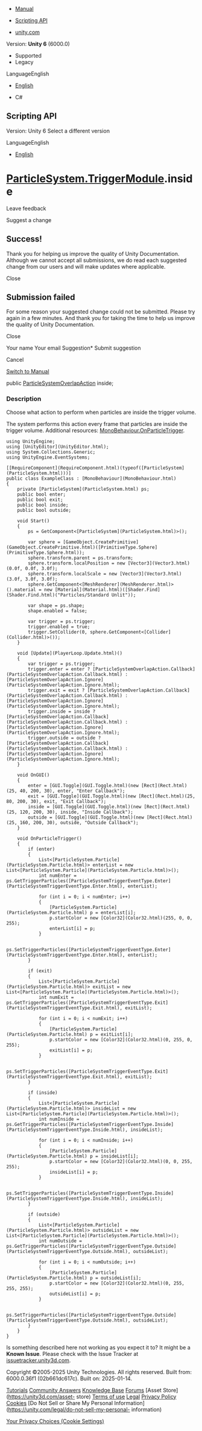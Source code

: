 [ ]()

  * [Manual](../Manual/index.html)
  * [Scripting API](../ScriptReference/index.html)

  * [unity.com](https://unity.com/)

Version: **Unity 6** (6000.0)

  * Supported
  * Legacy

LanguageEnglish

  * [English]()

  * C#

[ ](https://docs.unity3d.com)

## Scripting API

Version: Unity 6 Select a different version

LanguageEnglish

  * [English]()

#  [ParticleSystem.TriggerModule](ParticleSystem.TriggerModule.html).inside

Leave feedback

Suggest a change

## Success!

Thank you for helping us improve the quality of Unity Documentation. Although
we cannot accept all submissions, we do read each suggested change from our
users and will make updates where applicable.

Close

## Submission failed

For some reason your suggested change could not be submitted. Please <a>try
again</a> in a few minutes. And thank you for taking the time to help us
improve the quality of Unity Documentation.

Close

Your name Your email Suggestion* Submit suggestion

Cancel

[Switch to Manual](../Manual/class-ParticleSystem.html "Go to ParticleSystem
Component in the Manual")

public [ParticleSystemOverlapAction](ParticleSystemOverlapAction.html) inside;

### Description

Choose what action to perform when particles are inside the trigger volume.

The system performs this action every frame that particles are inside the
trigger volume. Additional resources:
[MonoBehaviour.OnParticleTrigger](MonoBehaviour.OnParticleTrigger.html).

    
    
    using UnityEngine;
    using [UnityEditor](UnityEditor.html);
    using System.Collections.Generic;
    using UnityEngine.EventSystems;  
      
    [[RequireComponent](RequireComponent.html)(typeof([ParticleSystem](ParticleSystem.html)))]
    public class ExampleClass : [MonoBehaviour](MonoBehaviour.html)
    {
        private [ParticleSystem](ParticleSystem.html) ps;
        public bool enter;
        public bool exit;
        public bool inside;
        public bool outside;  
      
        void Start()
        {
            ps = GetComponent<[ParticleSystem](ParticleSystem.html)>();  
      
            var sphere = [GameObject.CreatePrimitive](GameObject.CreatePrimitive.html)([PrimitiveType.Sphere](PrimitiveType.Sphere.html));
            sphere.transform.parent = ps.transform;
            sphere.transform.localPosition = new [Vector3](Vector3.html)(0.0f, 0.0f, 3.0f);
            sphere.transform.localScale = new [Vector3](Vector3.html)(3.0f, 3.0f, 3.0f);
            sphere.GetComponent<[MeshRenderer](MeshRenderer.html)>().material = new [Material](Material.html)([Shader.Find](Shader.Find.html)("Particles/Standard Unlit"));  
      
            var shape = ps.shape;
            shape.enabled = false;  
      
            var trigger = ps.trigger;
            trigger.enabled = true;
            trigger.SetCollider(0, sphere.GetComponent<[Collider](Collider.html)>());
        }  
      
        void [Update](PlayerLoop.Update.html)()
        {
            var trigger = ps.trigger;
            trigger.enter = enter ? [ParticleSystemOverlapAction.Callback](ParticleSystemOverlapAction.Callback.html) : [ParticleSystemOverlapAction.Ignore](ParticleSystemOverlapAction.Ignore.html);
            trigger.exit = exit ? [ParticleSystemOverlapAction.Callback](ParticleSystemOverlapAction.Callback.html) : [ParticleSystemOverlapAction.Ignore](ParticleSystemOverlapAction.Ignore.html);
            trigger.inside = inside ? [ParticleSystemOverlapAction.Callback](ParticleSystemOverlapAction.Callback.html) : [ParticleSystemOverlapAction.Ignore](ParticleSystemOverlapAction.Ignore.html);
            trigger.outside = outside ? [ParticleSystemOverlapAction.Callback](ParticleSystemOverlapAction.Callback.html) : [ParticleSystemOverlapAction.Ignore](ParticleSystemOverlapAction.Ignore.html);
        }  
      
        void OnGUI()
        {
            enter = [GUI.Toggle](GUI.Toggle.html)(new [Rect](Rect.html)(25, 40, 200, 30), enter, "Enter Callback");
            exit = [GUI.Toggle](GUI.Toggle.html)(new [Rect](Rect.html)(25, 80, 200, 30), exit, "Exit Callback");
            inside = [GUI.Toggle](GUI.Toggle.html)(new [Rect](Rect.html)(25, 120, 200, 30), inside, "Inside Callback");
            outside = [GUI.Toggle](GUI.Toggle.html)(new [Rect](Rect.html)(25, 160, 200, 30), outside, "Outside Callback");
        }  
      
        void OnParticleTrigger()
        {
            if (enter)
            {
                List<[ParticleSystem.Particle](ParticleSystem.Particle.html)> enterList = new List<[ParticleSystem.Particle](ParticleSystem.Particle.html)>();
                int numEnter = ps.GetTriggerParticles([ParticleSystemTriggerEventType.Enter](ParticleSystemTriggerEventType.Enter.html), enterList);  
      
                for (int i = 0; i < numEnter; i++)
                {
                    [ParticleSystem.Particle](ParticleSystem.Particle.html) p = enterList[i];
                    p.startColor = new [Color32](Color32.html)(255, 0, 0, 255);
                    enterList[i] = p;
                }  
      
                ps.SetTriggerParticles([ParticleSystemTriggerEventType.Enter](ParticleSystemTriggerEventType.Enter.html), enterList);
            }  
      
            if (exit)
            {
                List<[ParticleSystem.Particle](ParticleSystem.Particle.html)> exitList = new List<[ParticleSystem.Particle](ParticleSystem.Particle.html)>();
                int numExit = ps.GetTriggerParticles([ParticleSystemTriggerEventType.Exit](ParticleSystemTriggerEventType.Exit.html), exitList);  
      
                for (int i = 0; i < numExit; i++)
                {
                    [ParticleSystem.Particle](ParticleSystem.Particle.html) p = exitList[i];
                    p.startColor = new [Color32](Color32.html)(0, 255, 0, 255);
                    exitList[i] = p;
                }  
      
                ps.SetTriggerParticles([ParticleSystemTriggerEventType.Exit](ParticleSystemTriggerEventType.Exit.html), exitList);
            }  
      
            if (inside)
            {
                List<[ParticleSystem.Particle](ParticleSystem.Particle.html)> insideList = new List<[ParticleSystem.Particle](ParticleSystem.Particle.html)>();
                int numInside = ps.GetTriggerParticles([ParticleSystemTriggerEventType.Inside](ParticleSystemTriggerEventType.Inside.html), insideList);  
      
                for (int i = 0; i < numInside; i++)
                {
                    [ParticleSystem.Particle](ParticleSystem.Particle.html) p = insideList[i];
                    p.startColor = new [Color32](Color32.html)(0, 0, 255, 255);
                    insideList[i] = p;
                }  
      
                ps.SetTriggerParticles([ParticleSystemTriggerEventType.Inside](ParticleSystemTriggerEventType.Inside.html), insideList);
            }  
      
            if (outside)
            {
                List<[ParticleSystem.Particle](ParticleSystem.Particle.html)> outsideList = new List<[ParticleSystem.Particle](ParticleSystem.Particle.html)>();
                int numOutside = ps.GetTriggerParticles([ParticleSystemTriggerEventType.Outside](ParticleSystemTriggerEventType.Outside.html), outsideList);  
      
                for (int i = 0; i < numOutside; i++)
                {
                    [ParticleSystem.Particle](ParticleSystem.Particle.html) p = outsideList[i];
                    p.startColor = new [Color32](Color32.html)(0, 255, 255, 255);
                    outsideList[i] = p;
                }  
      
                ps.SetTriggerParticles([ParticleSystemTriggerEventType.Outside](ParticleSystemTriggerEventType.Outside.html), outsideList);
            }
        }
    }
    

Is something described here not working as you expect it to? It might be a
**Known Issue**. Please check with the Issue Tracker at
[issuetracker.unity3d.com](https://issuetracker.unity3d.com).

Copyright ©2005-2025 Unity Technologies. All rights reserved. Built from:
6000.0.36f1 (02b661dc617c). Built on: 2025-01-14.

[Tutorials](https://unity3d.com/learn) [Community
Answers](https://answers.unity3d.com) [Knowledge
Base](https://support.unity3d.com/hc/en-us)
[Forums](https://forum.unity3d.com) [Asset Store](https://unity3d.com/asset-
store) [Terms of use](https://docs.unity3d.com/Manual/TermsOfUse.html)
[Legal](https://unity.com/legal) [Privacy
Policy](https://unity.com/legal/privacy-policy)
[Cookies](https://unity.com/legal/cookie-policy) [Do Not Sell or Share My
Personal Information](https://unity.com/legal/do-not-sell-my-personal-
information)

[Your Privacy Choices (Cookie Settings)](javascript:void\(0\);)

